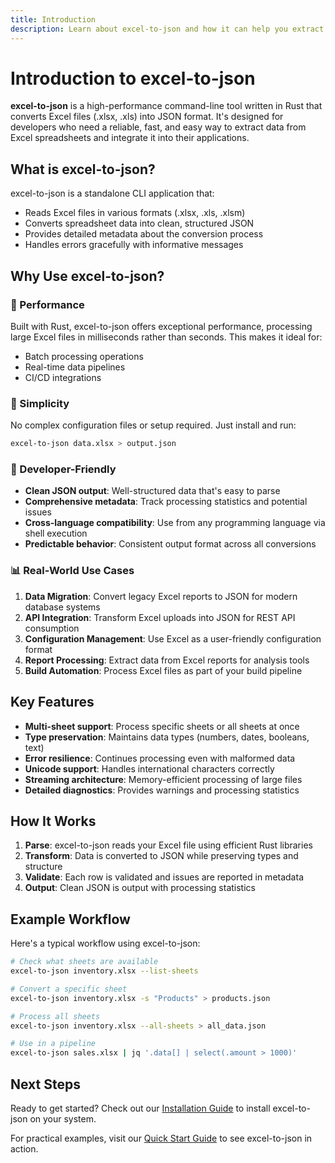 ```yaml
---
title: Introduction
description: Learn about excel-to-json and how it can help you extract data from Excel files
---
```


# Introduction to excel-to-json

**excel-to-json** is a high-performance command-line tool written in Rust that converts Excel files (.xlsx, .xls) into JSON format. It's designed for developers who need a reliable, fast, and easy way to extract data from Excel spreadsheets and integrate it into their applications.

## What is excel-to-json?

excel-to-json is a standalone CLI application that:
- Reads Excel files in various formats (.xlsx, .xls, .xlsm)
- Converts spreadsheet data into clean, structured JSON
- Provides detailed metadata about the conversion process
- Handles errors gracefully with informative messages

## Why Use excel-to-json?

### 🚀 Performance
Built with Rust, excel-to-json offers exceptional performance, processing large Excel files in milliseconds rather than seconds. This makes it ideal for:
- Batch processing operations
- Real-time data pipelines
- CI/CD integrations

### 🎯 Simplicity
No complex configuration files or setup required. Just install and run:
```bash
excel-to-json data.xlsx > output.json
```

### 🔧 Developer-Friendly
- **Clean JSON output**: Well-structured data that's easy to parse
- **Comprehensive metadata**: Track processing statistics and potential issues
- **Cross-language compatibility**: Use from any programming language via shell execution
- **Predictable behavior**: Consistent output format across all conversions

### 📊 Real-World Use Cases

1. **Data Migration**: Convert legacy Excel reports to JSON for modern database systems
2. **API Integration**: Transform Excel uploads into JSON for REST API consumption
3. **Configuration Management**: Use Excel as a user-friendly configuration format
4. **Report Processing**: Extract data from Excel reports for analysis tools
5. **Build Automation**: Process Excel files as part of your build pipeline

## Key Features

- **Multi-sheet support**: Process specific sheets or all sheets at once
- **Type preservation**: Maintains data types (numbers, dates, booleans, text)
- **Error resilience**: Continues processing even with malformed data
- **Unicode support**: Handles international characters correctly
- **Streaming architecture**: Memory-efficient processing of large files
- **Detailed diagnostics**: Provides warnings and processing statistics

## How It Works

1. **Parse**: excel-to-json reads your Excel file using efficient Rust libraries
2. **Transform**: Data is converted to JSON while preserving types and structure
3. **Validate**: Each row is validated and issues are reported in metadata
4. **Output**: Clean JSON is output with processing statistics

## Example Workflow

Here's a typical workflow using excel-to-json:

```bash
# Check what sheets are available
excel-to-json inventory.xlsx --list-sheets

# Convert a specific sheet
excel-to-json inventory.xlsx -s "Products" > products.json

# Process all sheets
excel-to-json inventory.xlsx --all-sheets > all_data.json

# Use in a pipeline
excel-to-json sales.xlsx | jq '.data[] | select(.amount > 1000)'
```

## Next Steps

Ready to get started? Check out our [Installation Guide](/getting-started/installation/) to install excel-to-json on your system.

For practical examples, visit our [Quick Start Guide](/getting-started/quick-start/) to see excel-to-json in action.
